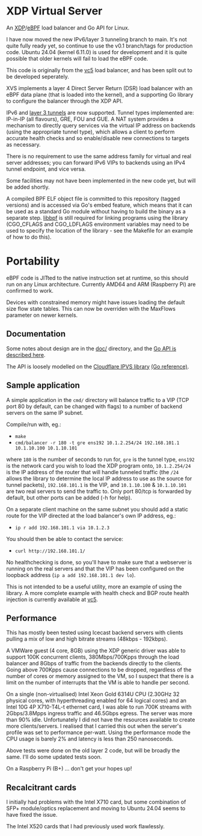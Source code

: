 # XDP Virtual Server

An [XDP](https://en.wikipedia.org/wiki/Express_Data_Path)/[eBPF](https://en.wikipedia.org/wiki/EBPF)
load balancer and Go API for Linux.

I have now moved the new IPv6/layer 3 tunneling branch to main. It's
not quite fully ready yet, so continue to use the v0.1 branch/tags for
production code. Ubuntu 24.04 (kernel 6.11.0) is used for development
and it is quite possible that older kernels will fail to load the eBPF
code.

This code is originally from the
[vc5](https://github.com/davidcoles/vc5) load balancer, and has been
split out to be developed seperately.

XVS implements a layer 4 Direct Server Return (DSR) load
balancer with an eBPF data plane (that is loaded into the kernel), and a
supporting Go library to configure the balancer through the XDP
API.

IPv6 and [layer 3 tunnels](doc/tunnels.md) are now supported. Tunnel
types implemented are: IP-in-IP (all flavours), GRE, FOU and GUE. A
NAT system provides a mechanism to directly query services via the
virtual IP address on backends (using the appropriate tunnel type),
which allows a client to perform accurate health checks and so
enable/disable new connections to targets as necessary.

There is no requirement to use the same address family for virtual and
real server addresses; you can forward IPv6 VIPs to backends using an
IPv4 tunnel endpoint, and vice versa.

Some facilities may not have been implemented in the new code yet, but
will be added shortly.

A compiled BPF ELF object file is committed to this repository (tagged
versions) and is accessed via Go's embed feature, which means that it
can be used as a standard Go module without having to build the binary
as a separate step. [libbpf](https://github.com/libbpf/libbpf) is
still required for linking programs using the library (CGO_CFLAGS and
CGO_LDFLAGS environment variables may need to be used to specify the
location of the library - see the Makefile for an example of how to do
this).

# Portability

eBPF code is JITted to the native instruction set at runtime, so this
should run on any Linux architecture. Currently AMD64 and ARM
(Raspberry Pi) are confirmed to work.

Devices with constrained memory might have issues loading the default
size flow state tables. This can now be overriden with the MaxFlows
parameter on newer kernels.

## Documentation

Some notes about design are in the [doc/](doc/) directory, and the [Go
API is described here](https://pkg.go.dev/github.com/davidcoles/xvs).

The API is loosely modelled on the [Cloudflare IPVS
library](https://github.com/cloudflare/ipvs) [(Go
reference)](https://pkg.go.dev/github.com/cloudflare/ipvs).

## Sample application

A simple application in the `cmd/` directory will balance traffic
to a VIP (TCP port 80 by default, can be changed with flags) to a
number of backend servers on the same IP subnet.

Compile/run with, eg.:

* `make`
* `cmd/balancer -r 180 -t gre ens192 10.1.2.254/24 192.168.101.1 10.1.10.100 10.1.10.101`

where `180` is the number of seconds to run for, `gre` is the tunnel
type, `ens192` is the network card you wish to load the XDP program
onto, `10.1.2.254/24` is the IP address of the router that will handle
tunneled traffic (the `/24` allows the library to determine the local
IP address to use as the source for tunnel packets), `192.168.101.1`
is the VIP, and `10.1.10.100` & `10.1.10.101` are two real servers to
send the traffic to. Only port 80/tcp is forwarded by default, but
other ports can be added (-h for help).

On a separate client machine on the same subnet you should add a
static route for the VIP directed at the load balancer's own IP
address, eg.:

* `ip r add 192.168.101.1 via 10.1.2.3`

You should then be able to contact the service:

* `curl http://192.168.101.1/`

No healthchecking is done, so you'll have to make sure that a
webserver is running on the real servers and that the VIP has been
configured on the loopback address (`ip a add 192.168.101.1 dev lo`).

This is not intended to be a useful utility, more an example of using
the library.  A more complete example with health check and BGP route
health injection is currently available at
[vc5](https://github.com/davidcoles/vc5).


## Performance

This has mostly been tested using Icecast backend servers with clients
pulling a mix of low and high bitrate streams (48kbps - 192kbps).

A VMWare guest (4 core, 8GB) using the XDP generic driver was able to
support 100K concurrent clients, 380Mbps/700Kpps through the load
balancer and 8Gbps of traffic from the backends directly to the
clients. Going above 700Kpps cause connections to be dropped,
regardless of the number of cores or memory assigned to the VM, so I
suspect that there is a limit on the number of interrupts that the VM
is able to handle per second.

On a single (non-virtualised) Intel Xeon Gold 6314U CPU (2.30GHz 32
physical cores, with hyperthreading enabled for 64 logical cores) and
an Intel 10G 4P X710-T4L-t ethernet card, I was able to run 700K
streams with 2Gbps/3.8Mpps ingress traffic and 46.5Gbps egress. The
server was more than 90% idle. Unfortunately I did not have the
resources available to create more clients/servers. I realised that I
carried this out when the server's profile was set to performance
per-watt. Using the performance mode the CPU usage is barely 2% and
latency is less than 250 nanoseconds.

Above tests were done on the old layer 2 code, but will be broadly the
same. I'll do some updated tests soon.

On a Raspberry Pi (B+) ... don't get your hopes up!

## Recalcitrant cards

I initially had problems with the Intel X710 card, but some
combination of SFP+ module/optics replacement and moving to Ubuntu
24.04 seems to have fixed the issue.

The Intel X520 cards that I had previously used work flawlessly.

